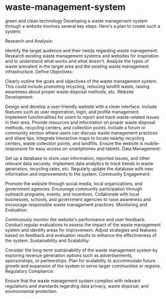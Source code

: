 # waste-management-system
 green and clean technology 
Developing a waste management system through a website involves several key steps. Here's a plan to create such a system:

Research and Analysis:

Identify the target audience and their needs regarding waste management.
Research existing waste management systems and websites for inspiration and to understand what works and what doesn't.
Analyze the types of waste prevalent in the target area and the existing waste management infrastructure.
Define Objectives:

Clearly outline the goals and objectives of the waste management system. This could include promoting recycling, reducing landfill waste, raising awareness about proper waste disposal methods, etc.
Website Development:

Design and develop a user-friendly website with a clean interface.
Include features such as user registration, login, and profile management.
Implement functionalities for users to report and track waste-related issues in their area.
Provide resources and information on proper waste disposal methods, recycling centers, and collection points.
Include a forum or community section where users can discuss waste management practices and share tips.
Integrate interactive maps to locate nearby recycling centers, waste collection points, and landfills.
Ensure the website is mobile-responsive for easy access on smartphones and tablets.
Data Management:

Set up a database to store user information, reported issues, and other relevant data securely.
Implement data analytics to track trends in waste generation, recycling rates, etc.
Regularly update the database with new information and improvements to the system.
Community Engagement:

Promote the website through social media, local organizations, and government agencies.
Encourage community participation through outreach programs, events, and incentives.
Collaborate with local businesses, schools, and government agencies to raise awareness and encourage responsible waste management practices.
Monitoring and Evaluation:

Continuously monitor the website's performance and user feedback.
Conduct regular evaluations to assess the impact of the waste management system and identify areas for improvement.
Adjust strategies and features based on feedback and evaluation results to enhance the effectiveness of the system.
Sustainability and Scalability:

Consider the long-term sustainability of the waste management system by exploring revenue generation options such as advertisements, sponsorships, or partnerships.
Plan for scalability to accommodate future growth and expansion of the system to serve larger communities or regions.
Regulatory Compliance:

Ensure that the waste management system complies with relevant regulations and standards regarding data privacy, waste disposal, and environmental protection.

